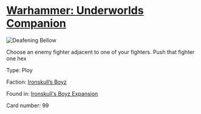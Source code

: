 # [Warhammer: Underworlds Companion](https://guidokessels.github.io/wh-underworlds)

  

![Deafening Bellow](https://warhammerunderworlds.com/wp-content/uploads/sites/6/2017/12/099_ENG-Deafening-Bellow.png)

Choose an enemy fighter adjacent to one of your fighters. Push that fighter one hex

Type: Ploy

Faction: [Ironskull’s Boyz](https://guidokessels.github.io/wh-underworlds/factions/ironskulls-boyz.md)

Found in: [Ironskull's Boyz Expansion](https://guidokessels.github.io/wh-underworlds/locations/ironskulls-boyz-expansion.md)

Card number: 99
